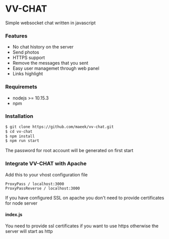 # VV-CHAT
Simple websocket chat written in javascript

### Features

  - No chat history on the server
  - Send photos
  - HTTPS support
  - Remove the messages that you sent
  - Easy user managemet through web panel
  - Links highlight

### Requiremets

  - nodejs >= 10.15.3
  - npm

### Installation

```sh
$ git clone https://github.com/maeek/vv-chat.git
$ cd vv-chat
$ npm install
$ npm run start
```
The password for root account will be generated on first start


### Integrate VV-CHAT with Apache

Add this to your vhost configuration file
```
ProxyPass / localhost:3000
ProxyPassReverse / localhost:3000
```
If you have configured SSL on apache you don't need to provide certificates for node server


#### index.js

You need to provide ssl certificates if you want to use https otherwise the server will start as http
